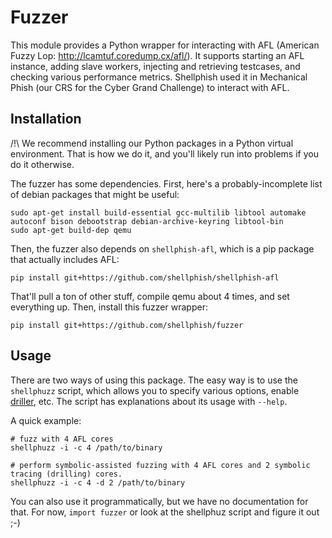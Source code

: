 # Fuzzer

This module provides a Python wrapper for interacting with AFL (American Fuzzy Lop: http://lcamtuf.coredump.cx/afl/).
It supports starting an AFL instance, adding slave workers, injecting and retrieving testcases, and checking various performance metrics.
Shellphish used it in Mechanical Phish (our CRS for the Cyber Grand Challenge) to interact with AFL.

## Installation

/!\ We recommend installing our Python packages in a Python virtual environment. That is how we do it, and you'll likely run into problems if you do it otherwise.

The fuzzer has some dependencies.
First, here's a probably-incomplete list of debian packages that might be useful:

    sudo apt-get install build-essential gcc-multilib libtool automake autoconf bison debootstrap debian-archive-keyring libtool-bin
    sudo apt-get build-dep qemu

Then, the fuzzer also depends on `shellphish-afl`, which is a pip package that actually includes AFL:

    pip install git+https://github.com/shellphish/shellphish-afl
    
That'll pull a ton of other stuff, compile qemu about 4 times, and set everything up.
Then, install this fuzzer wrapper:

    pip install git+https://github.com/shellphish/fuzzer

## Usage

There are two ways of using this package.
The easy way is to use the `shellphuzz` script, which allows you to specify various options, enable [driller](https://www.internetsociety.org/sites/default/files/blogs-media/driller-augmenting-fuzzing-through-selective-symbolic-execution.pdf), etc.
The script has explanations about its usage with `--help`.

A quick example:

```
# fuzz with 4 AFL cores
shellphuzz -i -c 4 /path/to/binary

# perform symbolic-assisted fuzzing with 4 AFL cores and 2 symbolic tracing (drilling) cores.
shellphuzz -i -c 4 -d 2 /path/to/binary
```

You can also use it programmatically, but we have no documentation for that.
For now, `import fuzzer` or look at the shellphuz script and figure it out ;-)
